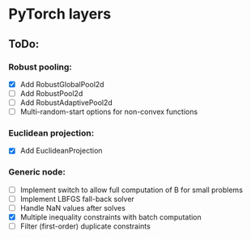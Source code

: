 # PyTorch layers

## ToDo:
### Robust pooling:
- [x] Add RobustGlobalPool2d
- [ ] Add RobustPool2d
- [ ] Add RobustAdaptivePool2d
- [ ] Multi-random-start options for non-convex functions

### Euclidean projection:
- [x] Add EuclideanProjection

### Generic node:
- [ ] Implement switch to allow full computation of B for small problems
- [ ] Implement LBFGS fall-back solver
- [ ] Handle NaN values after solves
- [x] Multiple inequality constraints with batch computation
- [ ] Filter (first-order) duplicate constraints
